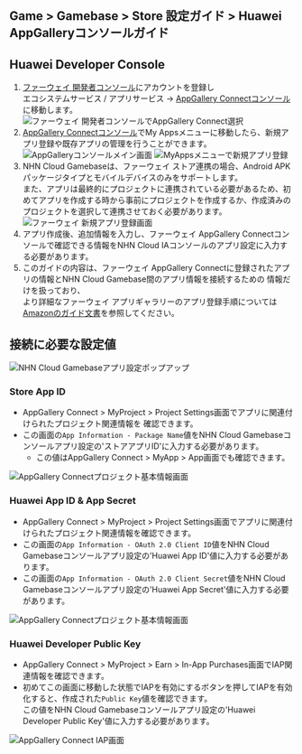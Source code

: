 ## Game > Gamebase > Store 設定ガイド > Huawei AppGalleryコンソールガイド

## Huawei Developer Console
1. [ファーウェイ 開発者コンソール](https://developer.huawei.com/consumer/en/console)にアカウントを登録し <br/>
   エコシステムサービス / アプリサービス -> [AppGallery Connectコンソール](https://developer.huawei.com/consumer/en/service/josp/agc/index.html#/)に移動します。
   ![ファーウェイ 開発者コンソールでAppGallery Connect選択](http://static.toastoven.net/prod_gamebase/StoreConsoleGuide/huawei_console_kor.png)
2. [AppGallery Connectコンソール](https://developer.huawei.com/consumer/en/service/josp/agc/index.html#/)でMy Appsメニューに移動したら、新規アプリ登録や既存アプリの管理を行うことができます。
   ![AppGalleryコンソールメイン画面](http://static.toastoven.net/prod_gamebase/StoreConsoleGuide/huawei_console_app_main_eng.png)
   ![MyAppsメニューで新規アプリ登録](http://static.toastoven.net/prod_gamebase/StoreConsoleGuide/huawei_console_app_01_eng.png)
3. NHN Cloud Gamebaseは、ファーウェイ ストア連携の場合、Android APKパッケージタイプとモバイルデバイスのみをサポートします。<br/>
   また、アプリは最終的にプロジェクトに連携されている必要があるため、初めてアプリを作成する時から事前にプロジェクトを作成するか、作成済みのプロジェクトを選択して連携させておく必要があります。
   ![ファーウェイ 新規アプリ登録画面](http://static.toastoven.net/prod_gamebase/StoreConsoleGuide/huawei_console_app_02_eng.png)
5. アプリ作成後、追加情報を入力し、ファーウェイ AppGallery Connectコンソールで確認できる情報をNHN Cloud IAコンソールのアプリ設定に入力する必要があります。
6. このガイドの内容は、ファーウェイ AppGallery Connectに登録されたアプリの情報とNHN Cloud Gamebase間のアプリ情報を接続するための 情報だけを扱っており、<br/>より詳細なファーウェイ アプリギャラリーのアプリ登録手順については[Amazonのガイド文書](https://developer.huawei.com/consumer/en/doc/development/HMSCore-Guides/introduction-0000001050033062)を参照してください。

## 接続に必要な設定値
![NHN Cloud Gamebaseアプリ設定ポップアップ](http://static.toastoven.net/prod_gamebase/StoreConsoleGuide/huawei_iap_console_ja.png)
### Store App ID
- AppGallery Connect > MyProject > Project Settings画面でアプリに関連付けられたプロジェクト関連情報を 確認できます。
- この画面の`App Information - Package Name`値をNHN Cloud Gamebaseコンソールアプリ設定の'ストアアプリID'に入力する必要があります。
    - この値はAppGallery Connect > MyApp > App画面でも確認できます。

![AppGallery Connectプロジェクト基本情報画面](http://static.toastoven.net/prod_gamebase/StoreConsoleGuide/huawei_console_app_06_eng.png)

### Huawei App ID & App Secret
- AppGallery Connect > MyProject > Project Settings画面でアプリに関連付けられたプロジェクト関連情報を確認できます。
- この画面の`App Information - OAuth 2.0 Client ID`値をNHN Cloud Gamebaseコンソールアプリ設定の'Huawei App ID'値に入力する必要があります。
- この画面の`App Information - OAuth 2.0 Client Secret`値をNHN Cloud Gamebaseコンソールアプリ設定の'Huawei App Secret'値に入力する必要があります。

![AppGallery Connectプロジェクト基本情報画面](http://static.toastoven.net/prod_gamebase/StoreConsoleGuide/huawei_console_app_06_eng.png)

### Huawei Developer Public Key
- AppGallery Connect > MyProject > Earn > In-App Purchases画面でIAP関連情報を確認できます。
- 初めてこの画面に移動した状態でIAPを有効にするボタンを押してIAPを有効化すると、作成された`Public Key`値を確認できます。<br/>
  この値をNHN Cloud Gamebaseコンソールアプリ設定の'Huawei Developer Public Key'値に入力する必要があります。

![AppGallery Connect IAP画面](http://static.toastoven.net/prod_gamebase/StoreConsoleGuide/huawei_console_app_05_eng.png)